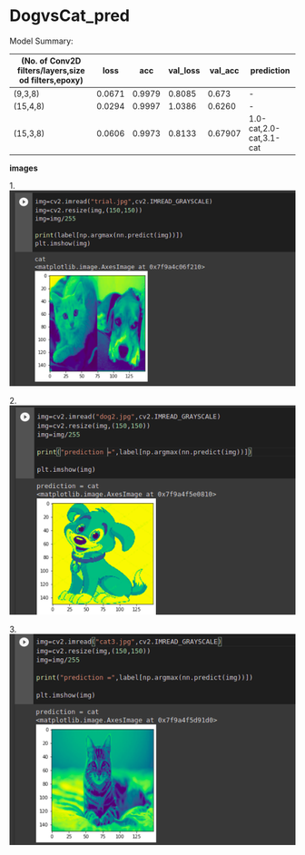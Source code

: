 # DogvsCat_pred




Model Summary:

|(No. of Conv2D filters/layers,size od filters,epoxy)    |loss|acc| val_loss|val_acc| prediction
| ---- |------| ----|---|---|---
| (9,3,8)  |0.0671           |0.9979    |  0.8085      | 0.673  |  -
| (15,4,8)         |0.0294    |   0.9997     | 1.0386    |0.6260    |-
| (15,3,8) |   0.0606     | 0.9973          |0.8133         |0.67907   | 1.0-cat,2.0-cat,3.1-cat

**images**

1.![](https://github.com/sravanv-git/DogvsCat_pred/blob/main/images/dogvscat1.png)   

2.![](https://github.com/sravanv-git/DogvsCat_pred/blob/main/images/dogvscat2.png)

3.![](https://github.com/sravanv-git/DogvsCat_pred/blob/main/images/dogvscat3.png)
